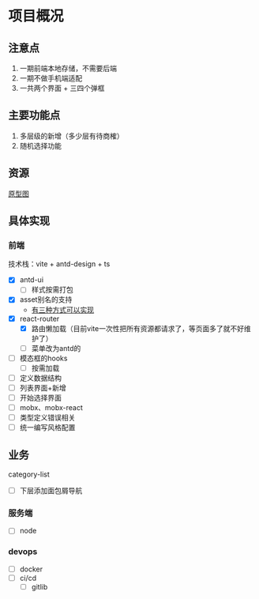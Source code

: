 # 项目概况

## 注意点

1. 一期前端本地存储，不需要后端
2. 一期不做手机端适配
3. 一共两个界面 + 三四个弹框

## 主要功能点

 1. 多层级的新增（多少层有待商榷）
 2. 随机选择功能

## 资源

[原型图](https://3qomk5.axshare.com/#g=1&p=home)

## 具体实现

### 前端

技术栈：vite + antd-design + ts

- [x] antd-ui
  - [ ] 样式按需打包
- [x] asset别名的支持
  - [有三种方式可以实现](./docs/Asset.md)
- [x] react-router
  - [x] 路由懒加载（目前vite一次性把所有资源都请求了，等页面多了就不好维护了）
  - [ ] 菜单改为antd的
- [ ] 模态框的hooks
  - [ ] 按需加载
- [ ] 定义数据结构
- [ ] 列表界面+新增
- [ ] 开始选择界面
- [ ] mobx、mobx-react
- [ ] 类型定义错误相关
- [ ] 统一编写风格配置

## 业务

category-list

- [ ] 下层添加面包屑导航

### 服务端

- [ ] node

### devops

- [ ] docker
- [ ] ci/cd
  - [ ] gitlib